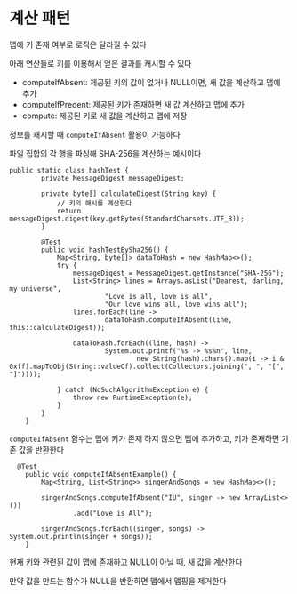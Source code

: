 # 계산 패턴

맵에 키 존재 여부로 로직은 달라질 수 있다

아래 연산들로 키를 이용해서 얻은 결과를 캐시할 수 있다

- computeIfAbsent: 제공된 키의 값이 없거나 NULL이면, 새 값을 계산하고 맵에 추가
- computeIfPredent: 제공된 키가 존재하면 새 값 계산하고 맵에 추가
- compute: 제공된 키로 새 값을 계산하고 맵에 저장

정보를 캐시할 때 `computeIfAbsent` 활용이 가능하다

파일 집합의 각 행을 파싱해 SHA-256을 계산하는 예시이다

```
public static class hashTest {
        private MessageDigest messageDigest;

        private byte[] calculateDigest(String key) {
            // 키의 해시를 계산한다
            return messageDigest.digest(key.getBytes(StandardCharsets.UTF_8));
        }

        @Test
        public void hashTestBySha256() {
            Map<String, byte[]> dataToHash = new HashMap<>();
            try {
                messageDigest = MessageDigest.getInstance("SHA-256");
                List<String> lines = Arrays.asList("Dearest, darling, my universe",
                        "Love is all, love is all",
                        "Our love wins all, love wins all");
                lines.forEach(line ->
                        dataToHash.computeIfAbsent(line, this::calculateDigest));

                dataToHash.forEach((line, hash) ->
                        System.out.printf("%s -> %s%n", line,
                                new String(hash).chars().map(i -> i & 0xff).mapToObj(String::valueOf).collect(Collectors.joining(", ", "[", "]"))));

            } catch (NoSuchAlgorithmException e) {
                throw new RuntimeException(e);
            }
        }
    }
```

`computeIfAbsent` 함수는 맵에 키가 존재 하지 않으면 맵에 추가하고, 키가 존재하면 기존 값을 반환한다

```
  @Test
    public void computeIfAbsentExample() {
        Map<String, List<String>> singerAndSongs = new HashMap<>();

        singerAndSongs.computeIfAbsent("IU", singer -> new ArrayList<>())
                .add("Love is All");

        singerAndSongs.forEach((singer, songs) -> System.out.println(singer + songs));
    }
```

현재 키와 관련된 값이 맵에 존재하고 NULL이 아닐 때, 새 값을 계산한다

만약 값을 만드는 함수가 NULL을 반환하면 맵에서 맵핑을 제거한다
